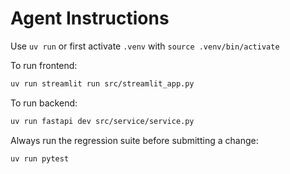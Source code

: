 # Agent Instructions

Use `uv run` or first activate `.venv` with `source .venv/bin/activate`

To run frontend:
```sh
uv run streamlit run src/streamlit_app.py
```

To run backend:
```sh
uv run fastapi dev src/service/service.py
```

Always run the regression suite before submitting a change:
```bash
uv run pytest
```
